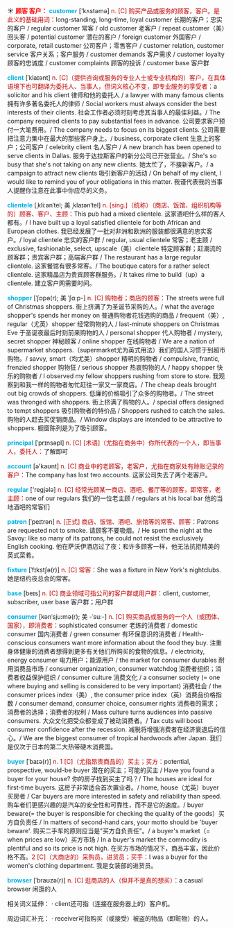 ☀ <font color="red">**顾客 客户：**</font>
<font color="sky blue">**customer**</font> ['kʌstəmə] 
<font color="#c00000">n. [C] 购买产品或服务的顾客，客户。是此义的基础用词：</font>long-standing, long-time, loyal customer 长期的客户；忠实的客户 / regular customer 常客 / old customer 老客户 / repeat customer（美）回头客 / potential customer 潜在的客户 / foreign customer 外国客户 / corporate, retail customer 公司客户；零售客户 / customer relation, customer service 客户关系；客户服务 / customer demands 客户需求 / customer loyalty 顾客的忠诚度 / customer complaints 顾客的投诉 / customer base 客户群
           
<font color="sky blue">**client**</font> [ˈklaɪənt]
<font color="#c00000">n. [C]（提供咨询或服务的专业人士或专业机构的）客户，在具体语境下也可翻译为委托人、当事人，但词义核心不变，即专业服务的享受者：</font>a solicitor and his client 律师和他的委托人 / a lawyer with many famous clients 拥有许多著名委托人的律师 / Social workers must always consider the best interests of their clients. 社会工作者必须时刻考虑其当事人的最佳利益。/ The company required clients to pay substantial fees in advance. 公司要求客户预付一大笔费用。/ The company needs to focus on its biggest clients. 公司需要把注意力集中在最大的那些客户身上。/ business, corporate client 生意上的客户；公司客户 / celebrity client 名人客户 / A new branch has been opened to serve clients in Dallas. 服务于达拉斯客户的新分公司已开张营业。/ She's so busy that she's not taking on any new clients. 她太忙了，不接新客户。/ a campaign to attract new clients 吸引新客户的活动 / On behalf of my client, I would like to remind you of your obligations in this matter. 我谨代表我的当事人提醒你注意在此事中你应尽的义务。
           
<font color="sky blue">**clientele**</font> [ˌkli:ənˈtel; 美 ˌklaɪənˈtel]
<font color="#c00000">n. [sing.]（统称）（商店、饭馆、组织机构等的）顾客、客户、主顾：</font>This pub had a mixed clientele. 这家酒吧什么样的客人都有。/ I have built up a loyal satisfied clientele for both African and European clothes. 我已经发展了一批对非洲和欧洲的服装都很满意的忠实客户。/ loyal clientele 忠实的客户群 / regular, usual clientele 常客；老主顾 / exclusive, fashionable, select, upscale（美）clientele 特定顾客群；赶潮流的顾客群；贵宾客户群；高端客户群 / The restaurant has a large regular clientele. 这家餐馆有很多常客。/ The boutique caters for a rather select clientele. 这家精晶店为贵宾顾客群服务。/ It takes rime to build（up）a clientele. 建立客户网需要时间。           
                      
<font color="sky blue">**shopper**</font> [ˈʃɒpə(r); 美 ˈʃɑ:p-]
<font color="#c00000">n. [C] 购物者；商店的顾客：</font>The streets were full of Christmas shoppers. 街上挤满了为圣诞节采购的人。/ what the average shopper's spends her money on 普通购物者花钱选购的商品 / frequent（美）, regular（尤英）shopper 经常购物的人 / last-minute shoppers on Christmas Eve 于圣诞夜最后时刻前来购物的人 / personal shopper 代人购物者 / mystery, secret shopper 神秘顾客 / online shopper 在线购物者 / We are a nation of supermarket shoppers.（supermarket尤为英式用法）我们的国人习惯于到超市购物。/ savvy, smart（均尤美）shopper 精明的购物者 / compulsive, frantic, frenzied shopper 购物狂 / serious shopper 热衷购物的人 / happy shopper 快乐的购物者 / I observed my fellow shoppers rushing from store to store. 我观察到和我一样的购物者匆忙赶往一家又一家商店。/ The cheap deals brought out big crowds of shoppers. 低廉的价格吸引了众多的购物者。/ The street was thronged with shoppers. 街上挤满了购物的人。/ special offers designed to tempt shoppers 吸引购物者的特价品 / Shoppers rushed to catch the sales. 购物的人赶去买促销商品。/ Window displays are intended to be attractive to shoppers. 橱窗陈列是为了吸引顾客。

<font color="sky blue">**principal**</font> [ˈprɪnsəpl]
<font color="#c00000">n. [C] [术语]（尤指在商务中）你所代表的一个人，即当事人，委托人：</font>了解即可

<font color="sky blue">**account**</font> [ə'kaʊnt] 
<font color="#c00000">n. [C] 商业中的老顾客，老客户，尤指在商家处有赊账记录的客户：</font>The company has lost two accounts. 这家公司失去了两个老客户。

<font color="sky blue">**regular**</font> ['reɡjələ] 
<font color="#c00000">n. [C] 经常光顾某一商店、酒吧、餐厅等的顾客，即常客，老主顾：</font>one of our regulars 我们的一位老主顾 / regulars at his local bar 他的当地酒吧的常客们
           
<font color="sky blue">**patron**</font> [ˈpeɪtrən]
<font color="#c00000">n. [正式] 商店、饭馆、酒吧、旅馆等的常客、顾客：</font>Patrons are requested not to smoke. 请顾客不要吸烟。/ He spent the night at the Savoy: like so many of its patrons, he could not resist the exclusively English cooking. 他在萨沃伊酒店过了夜：和许多顾客一样，他无法抗拒精美的英式菜肴。
           
<font color="sky blue">**fixture**</font> [ˈfɪkstʃə(r)]
<font color="#c00000">n. [C] 常客：</font>She was a fixture in New York's nightclubs. 她是纽约夜总会的常客。

<font color="sky blue">**base**</font> [beɪs] 
<font color="#c00000">n. [C] 商业领域可指公司的客户群或用户群：</font>client, customer, subscriber, user base 客户群；用户群 
           
<font color="sky blue">**consumer**</font> [kənˈsju:mə(r); 美 -ˈsu:-]
<font color="#c00000">n. [C] 购买商品或服务的一个人（或团体、国家），即消费者：</font>sophisticated consumer 老练的消费者 / domestic consumer 国内消费者 / green consumer 有环保意识的消费者 / Health-conscious consumers want more information about the food they buy. 注重身体健康的消费者想得到更多有关他们所购买的食物的信息。/ electricity, energy consumer 电力用户；能源用户 / the market for consumer durables 耐用消费品市场 / consumer organization, consumer watchdog 消费者组织；消费者权益保护组织 / consumer culture 消费文化 / a consumer society (= one where buying and selling is considered to be very important) 消费社会 / the consumer prices index（美）, the consumer price index（英）消费品价格指数 / consumer demand, consumer choice, consumer rights 消费者的需求；消费者的选择；消费者的权利 / Mass culture turns audiences into passive consumers. 大众文化把受众都变成了被动消费者。/ Tax cuts will boost consumer confidence after the recession. 减税将增强消费者在经济衰退后的信心。/ We are the biggest consumer of tropical hardwoods after Japan. 我们是仅次于日本的第二大热带硬木消费国。
           
<font color="sky blue">**buyer**</font> [ˈbaɪə(r)]
<font color="#c00000">n. 1 [C]（尤指昂贵商品的）买主；买方：</font>potential, prospective, would-be buyer 潜在的买主；可能的买主 / Have you found a buyer for your house? 你的房子找到买主了吗？/ The houses are ideal for first-time buyers. 这房子非常适合首次置业者。/ home, house（尤英）buyer 买房者 / Car buyers are more interested in safety and reliability than speed. 购车者们更感兴趣的是汽车的安全性和可靠性，而不是它的速度。/ buyer beware(= the buyer is responsible for checking the quality of the goods）买方自负责任 / In matters of second-hand cars, your motto should be 'buyer beware'. 购买二手车的原则应当是"买方自负责任"。/ a buyer's market（= when prices are low）买方市场 / In a buyer's market the commodity is plentiful and so its price is not high. 在买方市场的情况下，商品丰富，因此价格不高。<font color="#c00000">2 [C]（大商店的）采购员，进货员；买手：</font>I was a buyer for the women's clothing department. 我是女装部的进货员。

<font color="sky blue">**browser**</font> [ˈbraʊzə(r)]
<font color="#c00000">n. [C] 逛商店的人（但并不是真的想买）：</font>a casual browser 闲逛的人

相关词义延伸：
· client还可指（连接在服务器上的）客户机。

周边词汇补充：
· receiver可指购买（或接受）被盗的物品（即赃物）的人。
